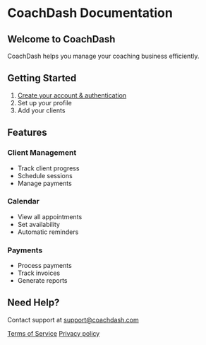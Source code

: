 # CoachDash Documentation

## Welcome to CoachDash
CoachDash helps you manage your coaching business efficiently.

## Getting Started
1. [Create your account & authentication](auth.md)
2. Set up your profile
3. Add your clients 

## Features
### Client Management
- Track client progress 
- Schedule sessions
- Manage payments

### Calendar
- View all appointments
- Set availability
- Automatic reminders

### Payments
- Process payments
- Track invoices
- Generate reports

## Need Help?
Contact support at support@coachdash.com

[Terms of Service](terms.md)
[Privacy policy](privacy.md)
